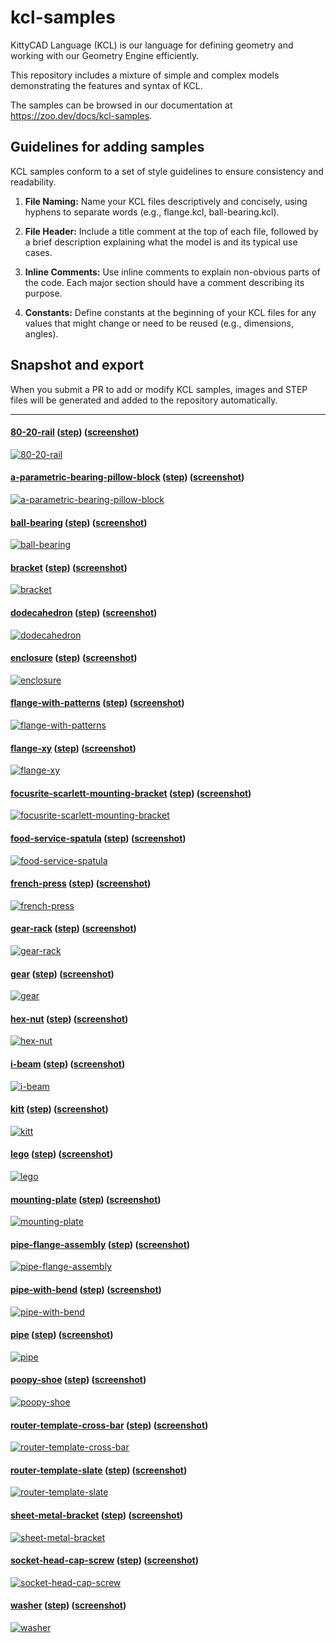 # kcl-samples

KittyCAD Language (KCL) is our language for defining geometry and working with our Geometry Engine efficiently.

This repository includes a mixture of simple and complex models demonstrating the features and syntax of KCL.

The samples can be browsed in our documentation at <https://zoo.dev/docs/kcl-samples>.

## Guidelines for adding samples

KCL samples conform to a set of style guidelines to ensure consistency and readability.

1. **File Naming:** Name your KCL files descriptively and concisely, using hyphens to separate words (e.g., flange.kcl, ball-bearing.kcl).

2. **File Header:** Include a title comment at the top of each file, followed by a brief description explaining what the model is and its typical use cases.

3. **Inline Comments:** Use inline comments to explain non-obvious parts of the code. Each major section should have a comment describing its purpose.

4. **Constants:** Define constants at the beginning of your KCL files for any values that might change or need to be reused (e.g., dimensions, angles).

## Snapshot and export

When you submit a PR to add or modify KCL samples, images and STEP files will be generated and added to the repository automatically.

---
#### [80-20-rail](80-20-rail/main.kcl) ([step](step/80-20-rail.step)) ([screenshot](screenshots/80-20-rail.png))
[![80-20-rail](screenshots/80-20-rail.png)](80-20-rail/main.kcl)
#### [a-parametric-bearing-pillow-block](a-parametric-bearing-pillow-block/main.kcl) ([step](step/a-parametric-bearing-pillow-block.step)) ([screenshot](screenshots/a-parametric-bearing-pillow-block.png))
[![a-parametric-bearing-pillow-block](screenshots/a-parametric-bearing-pillow-block.png)](a-parametric-bearing-pillow-block/main.kcl)
#### [ball-bearing](ball-bearing/main.kcl) ([step](step/ball-bearing.step)) ([screenshot](screenshots/ball-bearing.png))
[![ball-bearing](screenshots/ball-bearing.png)](ball-bearing/main.kcl)
#### [bracket](bracket/main.kcl) ([step](step/bracket.step)) ([screenshot](screenshots/bracket.png))
[![bracket](screenshots/bracket.png)](bracket/main.kcl)
#### [dodecahedron](dodecahedron/main.kcl) ([step](step/dodecahedron.step)) ([screenshot](screenshots/dodecahedron.png))
[![dodecahedron](screenshots/dodecahedron.png)](dodecahedron/main.kcl)
#### [enclosure](enclosure/main.kcl) ([step](step/enclosure.step)) ([screenshot](screenshots/enclosure.png))
[![enclosure](screenshots/enclosure.png)](enclosure/main.kcl)
#### [flange-with-patterns](flange-with-patterns/main.kcl) ([step](step/flange-with-patterns.step)) ([screenshot](screenshots/flange-with-patterns.png))
[![flange-with-patterns](screenshots/flange-with-patterns.png)](flange-with-patterns/main.kcl)
#### [flange-xy](flange-xy/main.kcl) ([step](step/flange-xy.step)) ([screenshot](screenshots/flange-xy.png))
[![flange-xy](screenshots/flange-xy.png)](flange-xy/main.kcl)
#### [focusrite-scarlett-mounting-bracket](focusrite-scarlett-mounting-bracket/main.kcl) ([step](step/focusrite-scarlett-mounting-bracket.step)) ([screenshot](screenshots/focusrite-scarlett-mounting-bracket.png))
[![focusrite-scarlett-mounting-bracket](screenshots/focusrite-scarlett-mounting-bracket.png)](focusrite-scarlett-mounting-bracket/main.kcl)
#### [food-service-spatula](food-service-spatula/main.kcl) ([step](step/food-service-spatula.step)) ([screenshot](screenshots/food-service-spatula.png))
[![food-service-spatula](screenshots/food-service-spatula.png)](food-service-spatula/main.kcl)
#### [french-press](french-press/main.kcl) ([step](step/french-press.step)) ([screenshot](screenshots/french-press.png))
[![french-press](screenshots/french-press.png)](french-press/main.kcl)
#### [gear-rack](gear-rack/main.kcl) ([step](step/gear-rack.step)) ([screenshot](screenshots/gear-rack.png))
[![gear-rack](screenshots/gear-rack.png)](gear-rack/main.kcl)
#### [gear](gear/main.kcl) ([step](step/gear.step)) ([screenshot](screenshots/gear.png))
[![gear](screenshots/gear.png)](gear/main.kcl)
#### [hex-nut](hex-nut/main.kcl) ([step](step/hex-nut.step)) ([screenshot](screenshots/hex-nut.png))
[![hex-nut](screenshots/hex-nut.png)](hex-nut/main.kcl)
#### [i-beam](i-beam/main.kcl) ([step](step/i-beam.step)) ([screenshot](screenshots/i-beam.png))
[![i-beam](screenshots/i-beam.png)](i-beam/main.kcl)
#### [kitt](kitt/main.kcl) ([step](step/kitt.step)) ([screenshot](screenshots/kitt.png))
[![kitt](screenshots/kitt.png)](kitt/main.kcl)
#### [lego](lego/main.kcl) ([step](step/lego.step)) ([screenshot](screenshots/lego.png))
[![lego](screenshots/lego.png)](lego/main.kcl)
#### [mounting-plate](mounting-plate/main.kcl) ([step](step/mounting-plate.step)) ([screenshot](screenshots/mounting-plate.png))
[![mounting-plate](screenshots/mounting-plate.png)](mounting-plate/main.kcl)
#### [pipe-flange-assembly](pipe-flange-assembly/main.kcl) ([step](step/pipe-flange-assembly.step)) ([screenshot](screenshots/pipe-flange-assembly.png))
[![pipe-flange-assembly](screenshots/pipe-flange-assembly.png)](pipe-flange-assembly/main.kcl)
#### [pipe-with-bend](pipe-with-bend/main.kcl) ([step](step/pipe-with-bend.step)) ([screenshot](screenshots/pipe-with-bend.png))
[![pipe-with-bend](screenshots/pipe-with-bend.png)](pipe-with-bend/main.kcl)
#### [pipe](pipe/main.kcl) ([step](step/pipe.step)) ([screenshot](screenshots/pipe.png))
[![pipe](screenshots/pipe.png)](pipe/main.kcl)
#### [poopy-shoe](poopy-shoe/main.kcl) ([step](step/poopy-shoe.step)) ([screenshot](screenshots/poopy-shoe.png))
[![poopy-shoe](screenshots/poopy-shoe.png)](poopy-shoe/main.kcl)
#### [router-template-cross-bar](router-template-cross-bar/main.kcl) ([step](step/router-template-cross-bar.step)) ([screenshot](screenshots/router-template-cross-bar.png))
[![router-template-cross-bar](screenshots/router-template-cross-bar.png)](router-template-cross-bar/main.kcl)
#### [router-template-slate](router-template-slate/main.kcl) ([step](step/router-template-slate.step)) ([screenshot](screenshots/router-template-slate.png))
[![router-template-slate](screenshots/router-template-slate.png)](router-template-slate/main.kcl)
#### [sheet-metal-bracket](sheet-metal-bracket/main.kcl) ([step](step/sheet-metal-bracket.step)) ([screenshot](screenshots/sheet-metal-bracket.png))
[![sheet-metal-bracket](screenshots/sheet-metal-bracket.png)](sheet-metal-bracket/main.kcl)
#### [socket-head-cap-screw](socket-head-cap-screw/main.kcl) ([step](step/socket-head-cap-screw.step)) ([screenshot](screenshots/socket-head-cap-screw.png))
[![socket-head-cap-screw](screenshots/socket-head-cap-screw.png)](socket-head-cap-screw/main.kcl)
#### [washer](washer/main.kcl) ([step](step/washer.step)) ([screenshot](screenshots/washer.png))
[![washer](screenshots/washer.png)](washer/main.kcl)

